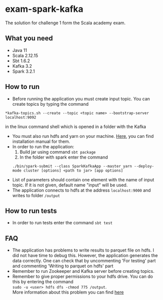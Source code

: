 # exam-spark-kafka

The solution for challenge 1 form the Scala academy exam.

## What you need

* Java 11
* Scala 2.12.15
* Sbt 1.6.2
* Kafka 3.2
* Spark 3.2.1

## How to run

* Before running the application you must create input topic. You can create topics by typing the command  
```text
*kafka-topics.sh --create --topic <topic name> --bootstrap-server localhost:9092
``` 
in the linux command shell which is opened in a folder with the Kafka
* You must also run hdfs and yarn on your machine. [Here](https://hadoop.apache.org/docs/r3.3.2/hadoop-project-dist/hadoop-common/SingleCluster.html), you can find installation manual for them.
* In order to run the application:
  1. Build jar using command `sbt package`
  2. In the folder with spark enter the command  
    ```text
    ./bin/spark-submit --class SparkKafkaApp --master yarn --deploy-mode cluster [options] <path to jar> [app options]
    ```
* List of parameters should contain one element with the name of input topic. If it is not given, default name "input" will be used. 
* The application connects to hdfs at the address `localhost:9000` and writes to folder `/output`


## How to run tests
* In order to run tests enter the command `sbt test `

## FAQ
* The application has problems to write results to parquet file on hdfs. I did not have time to debug this. However, the application generates the data correctly. One can check that by uncommenting 'For testing' part and commenting 'Writing to parquet on hdfs' part
* Remember to run Zookeeper and Kafka server before creating topics.
* Remember to give proper permissions to your hdfs drive. You can do this by entering the command  
`sudo -u <user> hdfs dfs -chmod 775 /output`.  
More information about this problem you can find [here](https://community.cloudera.com/t5/Support-Questions/Permission-denied-user-mapred-access-WRITE-inode-quot-quot/m-p/16318)
